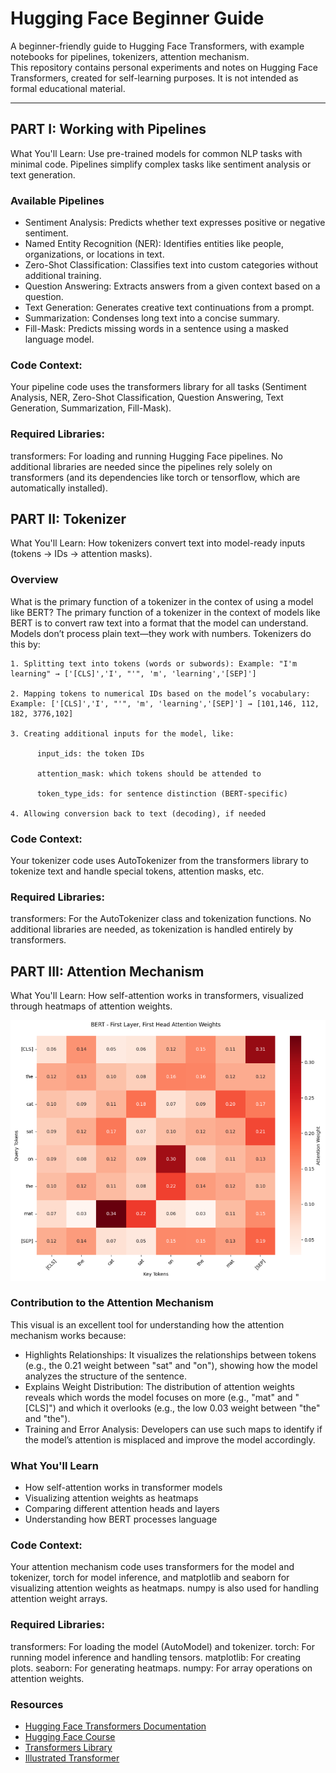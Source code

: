 # Hugging Face Beginner Guide

A beginner-friendly guide to Hugging Face Transformers, with example notebooks for pipelines, tokenizers, attention mechanism.  
This repository contains personal experiments and notes on Hugging Face Transformers, created for self-learning purposes. It is not intended as formal educational material.

---

## PART I: Working with Pipelines 

What You'll Learn: 
Use pre-trained models for common NLP tasks with minimal code. Pipelines simplify complex tasks like sentiment analysis or text generation.

### Available Pipelines 

- Sentiment Analysis: Predicts whether text expresses positive or negative sentiment.
- Named Entity Recognition (NER): Identifies entities like people, organizations, or locations in text.
- Zero-Shot Classification: Classifies text into custom categories without additional training.
- Question Answering: Extracts answers from a given context based on a question.
- Text Generation: Generates creative text continuations from a prompt.
- Summarization: Condenses long text into a concise summary.
- Fill-Mask: Predicts missing words in a sentence using a masked language model.

### Code Context:
Your pipeline code uses the transformers library for all tasks (Sentiment Analysis, NER, Zero-Shot Classification, Question Answering, Text Generation, Summarization, Fill-Mask).

### Required Libraries:

transformers: For loading and running Hugging Face pipelines.
No additional libraries are needed since the pipelines rely solely on transformers (and its dependencies like torch or tensorflow, which are automatically installed).

## PART II: Tokenizer

What You'll Learn: 
How tokenizers convert text into model-ready inputs (tokens → IDs → attention masks).

### Overview

What is the primary function of a tokenizer in the contex of using a model like BERT?
    The primary function of a tokenizer in the context of models like BERT is to convert raw text into a format that the model can understand. Models don’t process plain text—they work with numbers. Tokenizers do     this by:
    
    1. Splitting text into tokens (words or subwords): Example: "I'm learning" → ['[CLS]','I', "'", 'm', 'learning','[SEP]']

    2. Mapping tokens to numerical IDs based on the model’s vocabulary: Example: ['[CLS]','I', "'", 'm', 'learning','[SEP]'] → [101,146, 112, 182, 3776,102]
 
    3. Creating additional inputs for the model, like:

          input_ids: the token IDs

          attention_mask: which tokens should be attended to

          token_type_ids: for sentence distinction (BERT-specific)

    4. Allowing conversion back to text (decoding), if needed

### Code Context:
Your tokenizer code uses AutoTokenizer from the transformers library to tokenize text and handle special tokens, attention masks, etc.

### Required Libraries:

transformers: For the AutoTokenizer class and tokenization functions.
No additional libraries are needed, as tokenization is handled entirely by transformers.

## PART III: Attention Mechanism 

What You'll Learn:
How self-attention works in transformers, visualized through heatmaps of attention weights.

![BERT - First Layer, First Head Attention Weights](https://raw.githubusercontent.com/nursenakok/hugging-face-beginner-guide/main/self-attention_heatmap.PNG)

### Contribution to the Attention Mechanism

This visual is an excellent tool for understanding how the attention mechanism works because:

- Highlights Relationships: It visualizes the relationships between tokens (e.g., the 0.21 weight between "sat" and "on"), showing how the model analyzes the structure of the sentence.
- Explains Weight Distribution: The distribution of attention weights reveals which words the model focuses on more (e.g., "mat" and "[CLS]") and which it overlooks (e.g., the low 0.03 weight between "the" and "the").
- Training and Error Analysis: Developers can use such maps to identify if the model’s attention is misplaced and improve the model accordingly.

### What You'll Learn

- How self-attention works in transformer models
- Visualizing attention weights as heatmaps
- Comparing different attention heads and layers
- Understanding how BERT processes language

### Code Context:
Your attention mechanism code uses transformers for the model and tokenizer, torch for model inference, and matplotlib and seaborn for visualizing attention weights as heatmaps. numpy is also used for handling attention weight arrays.

### Required Libraries:

transformers: For loading the model (AutoModel) and tokenizer.
torch: For running model inference and handling tensors.
matplotlib: For creating plots.
seaborn: For generating heatmaps.
numpy: For array operations on attention weights.

### Resources

- [Hugging Face Transformers Documentation](https://huggingface.co/docs/transformers/)
- [Hugging Face Course](https://huggingface.co/course/chapter1)
- [Transformers Library](https://github.com/huggingface/transformers)
- [Illustrated Transformer](http://jalammar.github.io/illustrated-transformer/)

